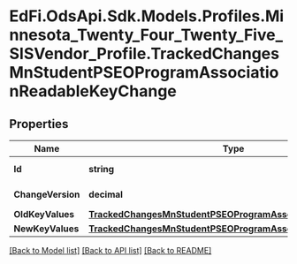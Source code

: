 # EdFi.OdsApi.Sdk.Models.Profiles.Minnesota_Twenty_Four_Twenty_Five_SISVendor_Profile.TrackedChangesMnStudentPSEOProgramAssociationReadableKeyChange

## Properties

Name | Type | Description | Notes
------------ | ------------- | ------------- | -------------
**Id** | **string** | Resource identifier | [optional] 
**ChangeVersion** | **decimal** | Change version | [optional] 
**OldKeyValues** | [**TrackedChangesMnStudentPSEOProgramAssociationReadableKey**](TrackedChangesMnStudentPSEOProgramAssociationReadableKey.md) |  | [optional] 
**NewKeyValues** | [**TrackedChangesMnStudentPSEOProgramAssociationReadableKey**](TrackedChangesMnStudentPSEOProgramAssociationReadableKey.md) |  | [optional] 

[[Back to Model list]](../README.md#documentation-for-models) [[Back to API list]](../README.md#documentation-for-api-endpoints) [[Back to README]](../README.md)

